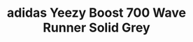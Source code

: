 ---
layout: post
title: "adidas Yeezy Boost 700 Wave Runner Solid Grey"
img: "https://stockx.imgix.net/Adidas-Yeezy-Wave-Runner-700-Solid-Grey-Product.jpg?fit=fill&bg=FFFFFF&w=300&h=214&auto=format,compress&trim=color&q=90&dpr=2&updated_at=1538080256"
release: "# of Sales: 160 "
new: "False"
url: "adidas-yeezy-wave-runner-700-solid-grey"
sec0: "Similar Shoes"
name00: "Nike Dunk SB Low Avenger Navy" 
url00: "nike-dunk-sb-low-avenger-navy"
img00: "Nike-Dunk-SB-Low-Avenger-Navy.jpg"
name01: "adidas NMD XR1  Blue Duck Camo (W)" 
url01: "adidas-nmd-xr1-blue-camo-w"
img01: "Adidas-NMD-XR1-Blue-Camo-W.png"
name02: "Vans Old Skool Undercover Bordeaux" 
url02: "vans-og-old-skool-lx-undercover-bordeaux"
img02: "Vans-OG-Old-Skool-LX-Undercover-Bordeaux.png"
name03: "Air Max 90 EM Beaches of Rio" 
url03: "air-max-90-em-beaches-of-rio"
img03: "Air-Max-90-EM-Beaches-of-Rio.png"
name04: "Air Max 270 White Black Total Orange" 
url04: "nike-air-max-270-white-black-total-orange"
img04: "Nike-Air-Max-270-White-Black-Total-Orange.png"

sec2: "Higher Tops"
name20: "LeBron 13 Low Olympic" 
url20: "lebron-13-low-olympic"
img20: "Nike-Lebron-13-Low-Olympic.jpg"
name21: "KD 9 Oreo" 
url21: "nike-kd-9-oreo"
img21: "Nike-KD-9-Oreo.png"
name22: "KD 9 Elite Time to Shine" 
url22: "nike-kd-9-elite-time-to-shine"
img22: "Nike-KD-9-Elite-Time-to-Shine.png"
name23: "Air Force 1 High Supreme World Famous Black" 
url23: "air-force-1-high-supreme-world-famous-black"
img23: "Nike-Air-Force-1-High-Supreme-World-Famous-Black.jpg"
name24: "Jordan 5 Retro Wolf Grey" 
url24: "jordan-5-retro-wolf-grey"
img24: "Air-Jordan-5-Retro-Wolf-Grey.jpg"

sec3: "Lower Tops"
name30: "Vans Slip On Peanuts Snoopy" 
url30: "vans-slip-on-peanuts-snoopy"
img30: "Vans-Slip-On-Peanuts-Snoopy.png"
name31: "Vans Era Undercover Black" 
url31: "vans-og-era-lx-undercover-black-white"
img31: "Vans-OG-Era-LX-Undercover-Black-White.png"
name32: "Vans Authentic Supreme Black Checker Logo" 
url32: "vans-authentic-supreme-black-checker-logo"
img32: "Vans-Authentic-Supreme-Black-Checker-Logo.png"
name33: "Nike Dunk SB Low Avenger Navy" 
url33: "nike-dunk-sb-low-avenger-navy"
img33: "Nike-Dunk-SB-Low-Avenger-Navy.jpg"
name34: "Vans Old Skool Undercover Light Grey" 
url34: "vans-og-old-skool-lx-undercover-light-grey"
img34: "Vans-OG-Old-Skool-LX-Undercover-Light-Grey.png"

sec4: "More Red"
name40: "Vans Era Undercover Red" 
url40: "vans-og-era-lx-undercover-red-white"
img40: "Vans-OG-Era-LX-Undercover-Red-White.png"
name41: "Nike Air Footscape Woven Light Bone Rainbow" 
url41: "nike-air-footscape-woven-light-bone-rainbow"
img41: "Nike-Air-Footscape-Woven-Light-Bone-Rainbow.jpg"
name42: "adidas Harden LS Sweet Life" 
url42: "adidas-harden-ls-sweet-life"
img42: "Adidas-Harden-LS-Sweet-Life.png"
name43: "Air Tech Challenge III Wimbeldon Gold" 
url43: "air-tech-challenge-iii-wimbeldon-gold"
img43: "Nike-Air-Tech-Challenge-III-Wimbeldon-Gold.jpg"
name44: "Jordan Why Not Zer0.1 Cotton Shot" 
url44: "air-jordan-why-not-zer0-1-cotton-shot"
img44: "Air-Jordan-Why-Not-Zer0-1-Cotton-Shot.png"

sec5: "More Blue"
name50: "Nike Dunk SB Low Avenger Navy" 
url50: "nike-dunk-sb-low-avenger-navy"
img50: "Nike-Dunk-SB-Low-Avenger-Navy.jpg"
name51: "LeBron Slide South Beach" 
url51: "lebron-slide-south-beach"
img51: "Lebron-Slide-South-Beach.jpg"
name52: "Vans Slip-On 47 V DX Fear of God Black White" 
url52: "vans-slip-on-47-v-dx-fear-of-god-black-white"
img52: "Vans-Slip-On-47-V-DX-Fear-Of-God-Black-White.png"
name53: "Jordan Hydro Slide Retro 5 Pinnacle Bronze" 
url53: "air-jordan-hydro-slide-retro-5-pinnacle-bronze"
img53: "Air-Jordan-Hydro-Slide-Retro-5-Pinnacle-Bronze.png"
name54: "KD 5 What the KD" 
url54: "kd-5-what-the-kd"
img54: "Nike-Zoom-KD-5-What-The-KD.jpg"

sec1: "Matching Streetwear"
name10: "Supreme Faux Fur Repeater Bomber Brown" 
url10: "supreme-faux-fur-repeater-bomber-brown"
img10: "products/streetwear/Supreme-Faux-Fur-Repeater-Bomber-Brown.jpg"
name11: "Supreme Faux Fur Repeater Bomber Dark Teal" 
url11: "supreme-faux-fur-repeater-bomber-dark-teal"
img11: "products/streetwear/Supreme-Faux-Fur-Repeater-Bomber-Teal.jpg"
name12: "Supreme Suit Suit Black" 
url12: "supreme-suit-black"
img12: "products/streetwear/Supreme-Suit-Black.jpg"
name13: "Kith Classic Logo Hoodie Triple Black" 
url13: "kith-classic-logo-hoodie-triple-black"
img13: "products/streetwear/Kith-Classic-Logo-Hoodie-Black.jpg"
name14: "Kith Classic Logo Crewneck Triple Black" 
url14: "kith-classic-logo-crewneck-triple-black"
img14: "products/streetwear/Kith-Classic-Logo-Crewneck-Black.jpg"

---